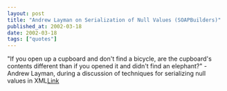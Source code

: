 ```yaml
---
layout: post
title: "Andrew Layman on Serialization of Null Values (SOAPBuilders)"
published_at: 2002-03-18
date: 2002-03-18
tags: ["quotes"]
---
```


"If you open up a cupboard and don't find a bicycle, are the cupboard's contents different than if you opened it and didn't find an elephant?" - Andrew Layman, during a discussion of techniques for serializing null values in XML[Link]()  